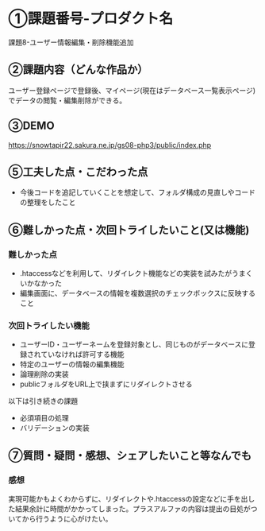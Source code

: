 # ①課題番号-プロダクト名

課題8-ユーザー情報編集・削除機能追加

## ②課題内容（どんな作品か）
ユーザー登録ページで登録後、マイページ(現在はデータベース一覧表示ページ)でデータの閲覧・編集削除ができる。


## ③DEMO
https://snowtapir22.sakura.ne.jp/gs08-php3/public/index.php

## ⑤工夫した点・こだわった点
- 今後コードを追記していくことを想定して、フォルダ構成の見直しやコードの整理をしたこと

## ⑥難しかった点・次回トライしたいこと(又は機能)

### 難しかった点
- .htaccessなどを利用して、リダイレクト機能などの実装を試みたがうまくいかなかった
- 編集画面に、データベースの情報を複数選択のチェックボックスに反映すること

### 次回トライしたい機能
- ユーザーID・ユーザーネームを登録対象とし、同じものがデータベースに登録されていなければ許可する機能
- 特定のユーザーの情報の編集機能
- 論理削除の実装
- publicフォルダをURL上で挟まずにリダイレクトさせる

以下は引き続きの課題
- 必須項目の処理
- バリデーションの実装

## ⑦質問・疑問・感想、シェアしたいこと等なんでも
### 感想
実現可能かもよくわからずに、リダイレクトや.htaccessの設定などに手を出した結果余計に時間がかかってしまった。プラスアルファの内容は提出の目処がついてから行うように心がけたい。
 
 